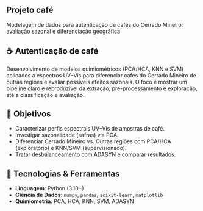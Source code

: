 ## Projeto café
Modelagem de dados para autenticação de cafés do Cerrado Mineiro: avaliação sazonal e diferenciação geográfica

## ☕️ Autenticação de café

Desenvolvimento de modelos quimiométricos (PCA/HCA, KNN e SVM) aplicados a espectros UV–Vis para diferenciar cafés do Cerrado Mineiro de outras regiões e avaliar possíveis efeitos sazonais. O foco é mostrar um pipeline claro e reproduzível da extração, pré-processamento e exploração, até a classificação e avaliação.

## 🎯 Objetivos
- Caracterizar perfis espectrais UV–Vis de amostras de café.
- Investigar sazonalidade (safras) via PCA.
- Diferenciar Cerrado Mineiro vs. Outras regiões com PCA/HCA (exploratório) e KNN/SVM (supervisionado).
- Tratar desbalanceamento com ADASYN e comparar resultados.

## 🧰 Tecnologias & Ferramentas
- **Linguagem**: Python (3.10+)
- **Ciência de Dados**: `numpy`, `pandas`, `scikit-learn`, `matplotlib`
- **Quimiometria**: PCA, HCA, KNN, SVM, ADASYN



